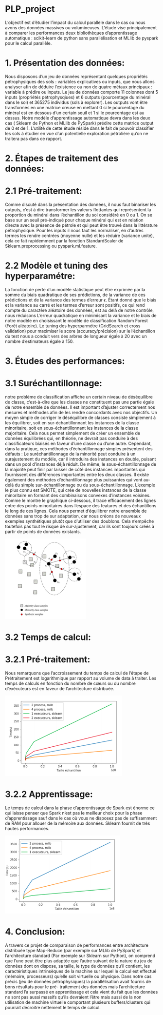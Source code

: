 # PLP_project
L’objectif est d’étudier l’impact du calcul parallèle dans le cas ou nous avons des données massives ou volumineuses. L’étude vise principalement à comparer les performances deux bibliothèques d’apprentissage automatique : scikit-learn de python sans parallélisation et MLlib de pyspark pour le calcul parallèle.

# 1. Présentation des données:
Nous disposons d’un jeu de données représentant quelques propriétés pétrophysiques des sols : variables explicatives ou inputs, 
que nous allons analyser afin de déduire l’existence ou non de quatre métaux principaux : variable à prédire ou
inputs.
Le jeu de données comporte 11 colonnes dont 5 inputs (propriétés pétrophysqiues) et 6 outputs (pourcentage du minéral dans le 
sol) et 365275 individus (sols à explorer). Les outputs vont être transformés en une matrice creuse en
mettant 0 si le pourcentage du minéral est en dessous d’un certain seuil et 1 si le pourcentage est au dessus. Notre modèle 
d’apprentissage automatique devra dans les deux cas ( Sklearn de Python et MLlib de PySpark) prédire cette matrice
output de 0 et de 1. L’utilité de cette étude réside dans le fait de pouvoir classifier les sols à étudier en vue d’un 
potentielle exploration pétrolière qu’on ne traitera pas dans ce rapport.

# 2. Étapes de traitement des données:
# 2.1  Pré-traitement:

Comme discuté dans la présentation des données, il nous faut binariser les outputs, c’est à dire transformer les valeurs 
flottantes qui représentent la proportion du minéral dans l’échantillon du sol considéré en 0 ou 1. On se base sur un
seuil pré-indiqué pour chaque minéral qui est en relation directe avec la présence de pétrole et qui peut être trouvé dans la 
littérature pétrophysique. Pour les inputs il nous faut les normaliser, en d’autres termes les rendre
centrées (moyenne nulle) et les réduire (variance unité), cela ce fait rapidemment par la fonction StandardScaler de 
Sklearn.preprocessing ou pyspark.ml.feature.

# 2.2 Modèle et tuning des hyperparamétre:
La fonction de perte d’un modèle statistique peut être exprimée par la somme du biais quadratique de ses prédictions, de la 
variance de ces prédictions et de la variance des termes d’erreur $\epsilon$. Étant donné que le biais et la variance au
carré et les termes d’erreur sont positifs, ce qui rend compte du caractère aléatoire des données, est au delà de notre 
contrôle, nous réduisons L’erreur quadratique en minimisant la variance et le biais de notre modèle en choisissant le modèle de
classification Random Forest (Forêt aléatoire).
Le tuning des hyperparmétre (GridSearch et cross validation) pour maximiser le score (accuracy/précision) sur le l’échantillon 
du test nous a conduit vers des arbres de longueur égale à 20 avec un nombre d’estimateurs égale à 150.

# 3. Études des performances:
# 3.1 Suréchantillonnage:
notre problème de classification affiche un certain niveau de déséquilibre
de classe, c’est-à-dire que les classes ne constituent pas une partie égale de notre
ensemble de données. Il est important d’ajuster correctement nos mesures et méthodes afin de les rendre concordants avec nos 
objectifs.
Un moyen simple de corriger le déséquilibre de classes consiste simplement à les équilibrer, soit en sur-échantillonnant les instances de la classe minoritaire, soit en sous-échantillonnant les instances de la classe majoritaire. Cela nous permet
simplement de créer un ensemble de données équilibrées qui, en théorie, ne devrait
pas conduire à des classificateurs biaisés en faveur d’une classe ou d’une autre.
Cependant, dans la pratique, ces méthodes d’échantillonnage simples présentent
des défauts : Le suréchantillonnage de la minorité peut conduire à un surajustement du modèle, car il introduira des 
instances en double, puisant dans un pool d’instances déjà réduit. De même, le sous-échantillonnage de la majorité peut
finir par laisser de côté des instances importantes qui fournissent des différences
importantes entre les deux classes. Il existe également des méthodes d’échantillonnage plus puissantes qui vont
au-delà du simple sur-échantillonnage ou du sous-échantillonnage. L’exemple le plus connu est SMOTE, qui crée de nouvelles 
instances de la classe minoritaire en formant des combinaisons convexes d’instances voisines. Comme le montre le
graphique ci-dessous, il trace efficacement des lignes entre des points minoritaires dans l’espace des features et des 
échantillons le long de ces lignes. Cela nous permet d’équilibrer notre ensemble de données sans trop de sur adaptation, car
nous créons de nouveaux exemples synthétiques plutôt que d’utiliser des doublons. Cela n’empêche toutefois pas tout le risque 
de sur-ajustement, car ils sont toujours créés à partir de points de données existants.

![alt text](https://github.com/afakhouri/PLP_project/blob/master/sur_echantillonnage.png)

# 3.2 Temps de calcul:
# 3.2.1 Pré-traitement:
Nous remarquons que l’accroissement du temps de calcul de l’étape de Prétraitement est logarithmique par rapport au volume de 
data à traiter. Les temps de calculs en fonction du nombre de cœurs ou du nombre d’exécuteurs est en faveur
de l’architecture distribuée.

![alt text](https://github.com/afakhouri/PLP_project/blob/master/preprocessing.png)

# 3.2.2 Apprentissage:
Le temps de calcul dans la phase d’apprentissage de Spark est énorme ce qui laisse penser que Spark n’est pas le meilleur 
choix pour la phase d’apprentissage sauf dans le cas où vous ne disposez pas de suffisamment de RAM pour allouer de
la mémoire aux données. Sklearn fournit de très hautes performances.

![alt text](https://github.com/afakhouri/PLP_project/blob/master/training.png)

# 4. Conclusion:
A travers ce projet de comparaison de performances entre architecture distribuée type Map-Reduce (par exemple sur MLlib de 
PySpark) et l’architecture standard (Par exemple sur Sklearn sur Python), on comprend que l’une peut être
plus adaptée que l’autre suivant de la nature du jeu de données dont on dispose, sa taille, le type de données qu’il 
contient, les caractéristiques intrinsèques de la machine sur lequel le calcul est effectué (mémoire, processeurs) qu’elle 
soit virtuelle ou physique.
Dans notre cas précis (jeu de données pétrophysiques) la parallélisation avait fournis de bons résultats pour le pré-
traitement des données mais l’architecture standard l’a surpassé en apprentissage et cela vient du fait que les données ne 
sont pas aussi massifs qu’ils devraient l’être mais aussi de la non utilisation de machine virtuelle comportant plusieurs 
buffers/clusters qui pourrait décroitre nettement le temps de calcul.
